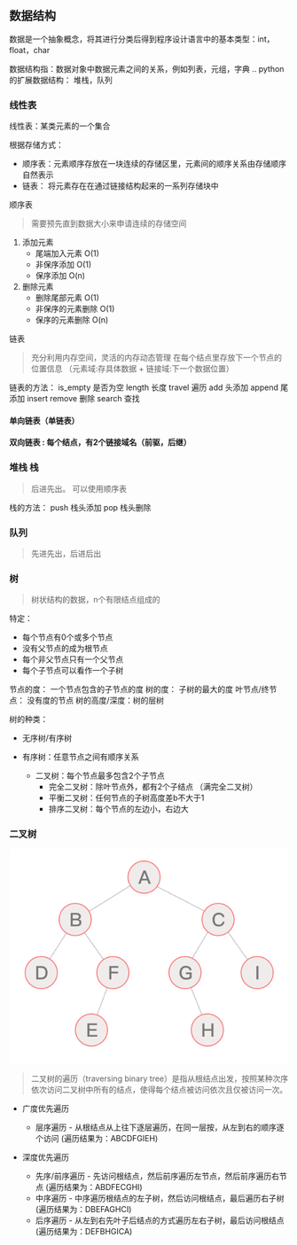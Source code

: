 ## 数据结构
数据是一个抽象概念，将其进行分类后得到程序设计语言中的基本类型：int，float，char

数据结构指：数据对象中数据元素之间的关系，例如列表，元组，字典 ..
python的扩展数据结构： 堆栈，队列

### 线性表

线性表：某类元素的一个集合

根据存储方式：
* 顺序表：元素顺序存放在一块连续的存储区里，元素间的顺序关系由存储顺序自然表示
* 链表： 将元素存在在通过链接结构起来的一系列存储块中

顺序表
> 需要预先直到数据大小来申请连续的存储空间
1. 添加元素
    * 尾端加入元素  O(1)
    * 非保序添加   O(1)
    * 保序添加     O(n)
2. 删除元素
    * 删除尾部元素      O(1)
    * 非保序的元素删除   O(1)
    * 保序的元素删除     O(n)

链表
>充分利用内存空间，灵活的内存动态管理
> 在每个结点里存放下一个节点的位置信息 （元素域:存具体数据 + 链接域:下一个数据位置）

链表的方法：
is_empty 是否为空
length   长度
travel   遍历
add      头添加
append   尾添加
insert
remove  删除
search  查找

#### 单向链表（单链表）

#### 双向链表 : 每个结点，有2个链接域名（前驱，后继）

### 堆栈 栈
> 后进先出。 可以使用顺序表

栈的方法：
push 栈头添加
pop  栈头删除
### 队列
> 先进先出，后进后出

### 树
> 树状结构的数据，n个有限结点组成的

特定：
* 每个节点有0个或多个节点
* 没有父节点的成为根节点
* 每个非父节点只有一个父节点
* 每个子节点可以看作一个子树

节点的度： 一个节点包含的子节点的度
树的度： 子树的最大的度
叶节点/终节点： 没有度的节点
树的高度/深度：树的层树

树的种类：

* 无序树/有序树

* 有序树：任意节点之间有顺序关系

    * 二叉树：每个节点最多包含2个子节点
        * 完全二叉树：除叶节点外，都有2个子结点 （满完全二叉树）
        * 平衡二叉树：任何节点的子树高度差b不大于1
        * 排序二叉树：每个节点的左边小，右边大

### 二叉树

![](./binary_tree.png)

> 二叉树的遍历（traversing binary tree）是指从根结点出发，按照某种次序依次访问二叉树中所有的结点，使得每个结点被访问依次且仅被访问一次。

* 广度优先遍历
    * 层序遍历 - 从根结点从上往下逐层遍历，在同一层按，从左到右的顺序逐个访问  (遍历结果为：ABCDFGIEH)

* 深度优先遍历
    * 先序/前序遍历 - 先访问根结点，然后前序遍历左节点，然后前序遍历右节点 (遍历结果为：ABDFECGHI)
    * 中序遍历 - 中序遍历根结点的左子树，然后访问根结点，最后遍历右子树 (遍历结果为：DBEFAGHCI)
    * 后序遍历 - 从左到右先叶子后结点的方式遍历左右子树，最后访问根结点  (遍历结果为：DEFBHGICA)
